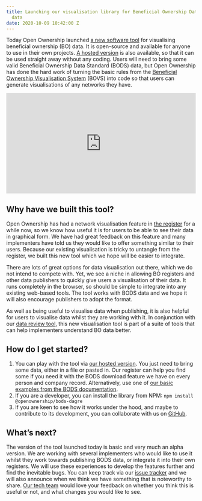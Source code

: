 ```yaml
---
title: Launching our visualisation library for Beneficial Ownership Data Standard
  data
date: 2020-10-09 10:42:00 Z
---
```


Today Open Ownership launched [a new software tool](https://github.com/openownership/visualisation-tool) for visualising beneficial ownership (BO) data. It is open-source and available for anyone to use in their own projects. [A hosted version](https://www.openownership.org/visualisation/visualisation-tool/) is also available, so that it can be used straight away without any coding. Users will need to bring some valid Beneficial Ownership Data Standard (BODS) data, but Open Ownership has done the hard work of turning the basic rules from the [Beneficial Ownership Visualisation System](https://openownership.org/visualisation) (BOVS) into code so that users can generate visualisations of any networks they have.

<div style="width:100%;height:0;padding-bottom:53%;position:relative;"><iframe src="https://giphy.com/embed/WMkIesB8F61Cl8zpnK" width="100%" height="100%" style="position:absolute" frameBorder="0" class="giphy-embed" allowFullScreen></iframe></div>

## Why have we built this tool?

Open Ownership has had a network visualisation feature in [the register](https://register.openownership.org) for a while now, so we know how useful it is for users to be able to see their data in graphical form. We have had great feedback on this feature and many implementers have told us they would like to offer something similar to their users. Because our existing visualisation is tricky to untangle from the register, we built this new tool which we hope will be easier to integrate.

There are lots of great options for data visualisation out there, which we do not intend to compete with. Yet, we see a niche in allowing BO registers and other data publishers to quickly give users a visualisation of their data. It runs completely in the browser, so should be simple to integrate into any existing web-based tools. The tool works with BODS data and we hope it will also encourage publishers to adopt the format.

As well as being useful to visualise data when publishing, it is also helpful for users to visualise data whilst they are working with it. In conjunction with our [data review tool](https://datareview.openownership.org/), this new visualisation tool is part of a suite of tools that can help implementers understand BO data better.

## How do I get started?

1. You can play with the tool via [our hosted version](https://www.openownership.org/visualisation/visualisation-tool/). You just need to bring some data, either in a file or pasted in. Our register can help you find some if you need it with the BODS download feature we have on every person and company record. Alternatively, use one of [our basic examples from the BODS documentation](http://standard.openownership.org/en/0.2.0/examples/index.html).
2. If you are a developer, you can install the library from NPM: 
`npm install @openownership/bods-dagre`
3. If you are keen to see how it works under the hood, and maybe to contribute to its development, you can collaborate with us on [GitHub](https://github.com/openownership/visualisation-tool).

## What’s next?

The version of the tool launched today is basic and very much an alpha version. We are working with several implementers who would like to use it whilst they work towards publishing BODS data, or integrate it into their own registers. We will use these experiences to develop the features further and find the inevitable bugs. You can keep track via our [issue tracker](https://github.com/openownership/visualisation-tool/issues) and we will also announce when we think we have something that is noteworthy to share. [Our tech team](mailto:tech@openownership.org) would love your feedback on whether you think this is useful or not, and what changes you would like to see.
